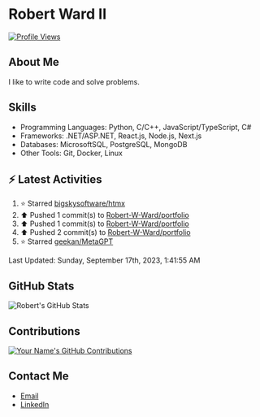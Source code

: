 
# Robert Ward II

[![Profile Views](https://komarev.com/ghpvc/?username=Robert-W-Ward)](https://github.com/Robert-W-Ward)

## About Me
I like to write code and solve problems.

## Skills
- Programming Languages: Python, C/C++, JavaScript/TypeScript, C#
- Frameworks: .NET/ASP.NET, React.js, Node.js, Next.js
- Databases: MicrosoftSQL, PostgreSQL, MongoDB
- Other Tools: Git, Docker, Linux

## :zap: Latest Activities
<!--RECENT_ACTIVITY:start-->
1. ⭐ Starred [bigskysoftware/htmx](https://github.com/bigskysoftware/htmx)
2. ⬆️ Pushed 1 commit(s) to [Robert-W-Ward/portfolio](https://github.com/Robert-W-Ward/portfolio)
3. ⬆️ Pushed 1 commit(s) to [Robert-W-Ward/portfolio](https://github.com/Robert-W-Ward/portfolio)
4. ⬆️ Pushed 2 commit(s) to [Robert-W-Ward/portfolio](https://github.com/Robert-W-Ward/portfolio)
5. ⭐ Starred [geekan/MetaGPT](https://github.com/geekan/MetaGPT)
<!--RECENT_ACTIVITY:end-->

<!--RECENT_ACTIVITY:last_update-->
Last Updated: Sunday, September 17th, 2023, 1:41:55 AM
<!--RECENT_ACTIVITY:last_update_end-->

<!--END_SECTIN:activity-->
## GitHub Stats
![Robert's GitHub Stats](https://github-readme-stats.vercel.app/api?username=Robert-W-Ward&show_icons=true&theme=radical)

## Contributions
[![Your Name's GitHub Contributions](https://github-readme-streak-stats.herokuapp.com/?user=Robert-W-Ward&theme=radical)](https://github.com/your-username)

## Contact Me
- [Email](mailto:robertwesleyward2019@gmail.com)
- [LinkedIn](https://linkedin.com/in/https://www.linkedin.com/in/robert-ward-ii/)
